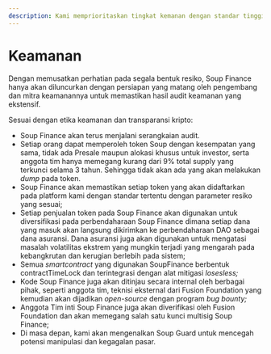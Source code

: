```yaml
---
description: Kami memprioritaskan tingkat kemanan dengan standar tinggi diatas segalanya
---
```


# Keamanan

Dengan memusatkan perhatian pada segala bentuk resiko, Soup Finance hanya akan diluncurkan dengan persiapan yang matang oleh pengembang dan mitra keamanannya untuk memastikan hasil audit keamanan yang ekstensif.

Sesuai dengan etika keamanan dan transparansi kripto:

* Soup Finance akan terus menjalani serangkaian audit.
* Setiap orang dapat memperoleh token Soup dengan kesempatan yang sama, tidak ada Presale maupun alokasi khusus untuk investor, serta anggota tim hanya memegang kurang dari 9% total supply yang terkunci selama 3 tahun. Sehingga tidak akan ada yang akan melakukan _dump_ pada token.
* Soup Finance akan memastikan setiap token yang akan didaftarkan pada platform kami dengan standar tertentu dengan parameter resiko yang sesuai;
* Setiap penjualan token pada Soup Finance akan digunakan untuk diversifikasi pada perbendaharaan Soup Finance dimana setiap dana yang masuk akan langsung dikirimkan ke perbendaharaan DAO sebagai dana asuransi. Dana asuransi juga akan digunakan untuk mengatasi masalah volatilitas ekstrem yang mungkin terjadi yang mengarah pada kebangkrutan dan kerugian berlebih pada sistem;
* Semua _smartcontract_ yang digunakan SoupFinance berbentuk contractTimeLock dan terintegrasi dengan alat mitigasi _losesless;_
* Kode Soup Finance juga akan ditinjau secara internal oleh berbagai pihak, seperti anggota tim, teknisi eksternal dari Fusion Foundation yang kemudian akan dijadikan _open-source_ dengan program _bug bounty;_
* Anggota Tim inti Soup Finance juga akan diverifikasi oleh Fusion Foundation dan akan memegang salah satu kunci multisig Soup Finance;
* Di masa depan, kami akan mengenalkan Soup Guard untuk mencegah potensi manipulasi dan kegagalan pasar.
